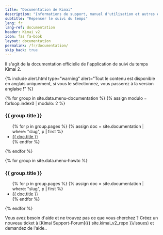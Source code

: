 ```yaml
---
title: "Documentation de Kimai"
description: "Informations de support, manuel d'utilisation et autres documents pour le système d'enregistrement des temps Kimai"
subtitle: "Repenser le suivi du temps"
lang: fr
lang-ref: documentation
header: Kimai v2
icon: fas fa-book
layout: documentation
permalink: /fr/documentation/
skip_back: true
---
```


Il s'agit de la documentation officielle de l'application de suivi du temps Kimai 2.

{% include alert.html type="warning" alert="Tout le contenu est disponible en anglais uniquement, si vous le sélectionnez, vous passerez à la version anglaise !" %}

<div class="row">
{% for group in site.data.menu-documentation %}
    {% assign modulo = forloop.index0 | modulo: 2 %}
    <div class="col-md-6">
        <div class="card">
            <div class="card-status bg-blue"></div>
            <div class="card-header">
                <h3 class="card-title">{{ group.title }}</h3>
            </div>
            <div class="card-body">
                <ul>
                    {% for p in group.pages %}
                    {% assign doc = site.documentation | where: "slug", p | first %}
                    <li><a href="{{ doc.url }}">{{ doc.title }}</a></li>
                    {% endfor %}
                </ul>
            </div>
        </div>
    </div>
{% endfor %}

{% for group in site.data.menu-howto %}
<div class="col-md-6">
    <div class="card">
        <div class="card-status bg-blue"></div>
        <div class="card-header">
            <h3 class="card-title">{{ group.title }}</h3>
        </div>
        <div class="card-body">
            <ul>
                {% for p in group.pages %}
                {% assign doc = site.documentation | where: "slug", p | first %}
                    <li><a href="{{ doc.url }}">{{ doc.title }}</a></li>
                {% endfor %}
            </ul>
        </div>
    </div>
</div>
{% endfor %}
</div>

Vous avez besoin d'aide et ne trouvez pas ce que vous cherchez ?
Créez un nouveau ticket à [Kimai Support-Forum]({{ site.kimai_v2_repo }}/issues) et demandez de l'aide..
